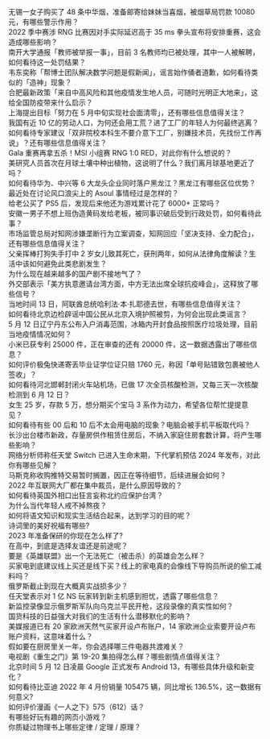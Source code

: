 无锡一女子购买了 48 条中华烟，准备邮寄给妹妹当喜烟，被烟草局罚款 10080 元，有哪些警示作用？  
2022 季中赛涉 RNG 比赛因对手实际延迟高于 35 ms 拳头宣布将安排重赛，这会造成哪些影响？  
南开大学通报「教师被举报一事」，目前 3 名教师均已被处理，其中一人被解聘，如何看待这一处罚结果？  
韦东奕称「帮博士团队解决数学问题是假新闻」，谣言始作俑者道歉，如何看待类似的「造神」现象？  
合肥最新政策「来自中高风险和其他疫情发生地人员，可随时光明正大地来」，这给全国防疫带来什么启示？  
上海提出目标「努力在 5 月中旬实现社会面清零」，还有哪些信息值得关注？  
我国有近 10 亿的劳动人口，为何还会用工荒？进了工厂的年轻人为何最终逃离？  
如何看待专家建议「双非院校本科生不要介意下工厂，别嫌技术员，先找份工作再说」？还有哪些信息值得关注？  
Gala 重赛再拿五杀！MSI 小组赛 RNG 1:0 RED，对此你有什么想说的？  
美研究人员首次在月球土壤中种出植物，这说明了什么？我们离月球基地更近了吗？  
如何看待华为、中兴等 6 大龙头企业同时落户黑龙江？黑龙江有哪些区位优势？  
最近处在讨论风口浪尖上的 Asoul 事情经过是怎样的？  
给老公买了 PS5 后，发现后来他还为游戏累计花了 6000+ 正常吗？  
安徽一男子不想上班伪造黄码发给老板，被同事识破后受到行政处罚，如何看待此事？  
市场监管总局对知网涉嫌垄断行为立案调查，知网回应「坚决支持、全力配合」，还有哪些信息值得关注？  
父亲挥棒打狗失手打中 2 岁女儿致其死亡，获刑两年，如何从法律角度解读？生活中该如何避免此类悲剧发生？  
为什么现在越来越多的国产剧不接地气了？  
外交部表示「美方执意邀请台湾方面，中方无法出席全球抗疫峰会」，这释放了哪些信号？  
当地时间 13 日，阿联酋总统哈利法·本·扎耶德去世，有哪些信息值得关注？  
如何看待北京边检辟谣中国公民从北京入境护照被剪，为何会出现此类谣言？  
5 月 12 日辽宁丹东公布入户消毒范围，冰箱内开封食品按照医疗垃圾处理，目前当地疫情情况如何？  
小米已获专利 25000 件，正在审查的还有 20000 件，这一数据透露出了哪些信息？  
如何评价极兔快递寄丢毕业证学位证只赔 1760 元，称因「单号贴错致包裹被他人签收」？  
如何看待河北邯郸封闭火车站机场，已做 17 次全员核酸检测，又每三天一次核酸检测到 6 月 12 日？  
女生 25 岁，存款 5 万，想分期买个宝马 3 系作为动力，希望各位帮忙提提意见？  
如何看待有些 00 后和 10 后不太会用电脑的现象？电脑会被手机平板取代吗？  
长沙出台楼市新政，存量房供作租赁住房后，不纳入家庭住房套数计算，将产生哪些影响？  
网络分析师称任天堂 Switch 已进入生命末期，下代掌机预估 2024 年发布，对此你有哪些见解？  
马斯克称收购推特交易暂时搁置，因正在等待细节，后续进展会如何？  
2022 年互联网大厂都在集中裁员，是什么原因导致的？  
如何看待英国外相口出狂言妄称北约应保护台湾？  
为什么当代年轻人戒不掉熬夜？  
如何将语文知识和现实生活结合起来，达到学习的目的呢？  
诗词里的美好祝福有哪些?  
2023 年准备保研的你现在怎么样了?  
在高中，到底是选择友谊还是前途呢？  
要是《英雄联盟》出一个无法死亡（被击杀）的英雄会怎么样？  
买家电到底建议线上买还是线下买？线上的家电真的会像线下导购员所说的偷工减料吗？  
俄罗斯截止到现在大概真实战损多少？  
任天堂表示对 1 亿 NS 玩家转到新主机感到担忧，透露了哪些信息？  
新监控录像显示俄罗斯军队向乌克兰平民开枪，这段录像的真实性如何？  
国货科技的日益强大对我们的生活有什么潜移默化的影响？  
美媒报道已有 20 家欧洲天然气买家开设卢布账户，14 家欧洲企业索要开设卢布账户资料，这意味着什么？  
假如要在厨房里关一年，你会选择哪三件电器共渡难关？  
电视剧《重生之门》第 19-20 集拍得怎么样？哪些剧情点值得关注？  
北京时间 5 月 12 日凌晨 Google 正式发布 Android 13，有哪些具体升级和新变化？  
如何看待比亚迪 2022 年 4 月份销量 105475 辆，同比增长 136.5%，这一数据有何意义?  
如何评价漫画《一人之下》575（612）话？  
有哪些好玩有趣的网页小游戏？  
你质疑过物理书上哪些定律 / 定理 / 原理？  
